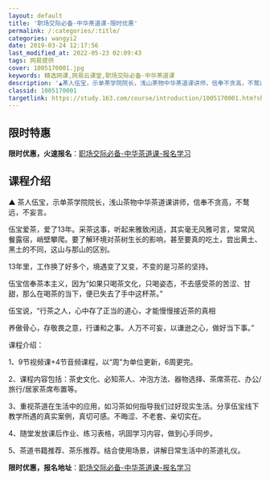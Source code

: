 ```yaml
---
layout: default
title: '职场交际必备-中华茶道课-限时优惠'
permalink: /:categories/:title/
categories: wangyi2
date: 2019-03-24 12:17:56
last_modified_at: 2022-05-23 02:09:43
tags: 网易提供
cover: 1005170001.jpg
keywords: 精选网课,网易云课堂,职场交际必备-中华茶道课
description: '▲茶人伍宝，示单茶学院院长，浅山茶物中华茶道课讲师，信奉不贪高，不鹜远，不妄言。伍宝爱茶，爱了13年。采茶这事，听起来雅'
classid: 1005170001
targetlink: https://study.163.com/course/introduction/1005170001.htm?share=1&shareId=1025206652&utm_campaign=share&utm_medium=iphoneShare&utm_source=&utm_u=1025206652
---
```


## 限时特惠

**限时优惠，火速报名**：[职场交际必备-中华茶道课-报名学习](https://study.163.com/course/introduction/1005170001.htm?share=1&shareId=1025206652&utm_campaign=share&utm_medium=iphoneShare&utm_source=&utm_u=1025206652)

## 课程介绍

▲ 茶人伍宝，示单茶学院院长，浅山茶物中华茶道课讲师，信奉不贪高，不鹜远，不妄言。



伍宝爱茶，爱了13年。采茶这事，听起来雅致闲适，其实毫无风雅可言，常常风餐露宿，峭壁攀爬。要了解环境对茶树生长的影响，甚至要真的吃土，尝出黄土、黑土的不同，这山与那山的区别。

 

13年里，工作换了好多个，境遇变了又变，不变的是习茶的坚持。



伍宝信奉茶本主义，因为“如果只喝茶文化，只喝姿态，不去感受茶的苦涩、甘甜，那么在喝茶的当下，便已失去了手中这杯茶。”



伍宝说，“行茶之人，心中存了正当的道心，才能慢慢接近茶的真相

养傲骨心，存敬畏之意，行谦和之事。人万不可妄，以谦逊之心，做好当下事。”



课程介绍：

1、9节视频课+4节音频课程，以“周”为单位更新，6周更完。



2、课程内容包括：茶史文化、必知茶人、冲泡方法、器物选择、茶席茶花、办公/旅行/居家茶席布置等。



3、重视茶道在生活中的应用，如习茶如何指导我们过好现实生活。分享伍宝线下教学所遇的真实案例，真切可感。不晦涩、不老套、亲切实在。



4、随堂发放课后作业、练习表格，巩固学习内容，做到心手同步。



5、茶道书籍推荐、茶乐推荐。结合使用场景，讲解日常生活中的茶道礼仪。

**限时优惠，报名地址**：[职场交际必备-中华茶道课-报名学习](https://study.163.com/course/introduction/1005170001.htm?share=1&shareId=1025206652&utm_campaign=share&utm_medium=iphoneShare&utm_source=&utm_u=1025206652)

